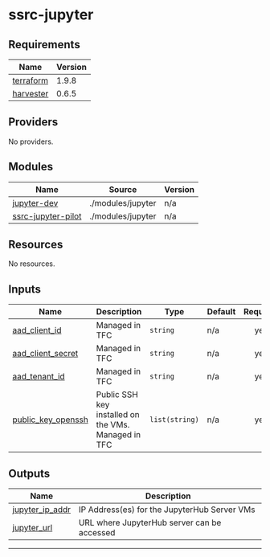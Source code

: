 # ssrc-jupyter

<!-- BEGIN_TF_DOCS -->
## Requirements

| Name | Version |
|------|---------|
| <a name="requirement_terraform"></a> [terraform](#requirement\_terraform) | 1.9.8 |
| <a name="requirement_harvester"></a> [harvester](#requirement\_harvester) | 0.6.5 |

## Providers

No providers.

## Modules

| Name | Source | Version |
|------|--------|---------|
| <a name="module_jupyter-dev"></a> [jupyter-dev](#module\_jupyter-dev) | ./modules/jupyter | n/a |
| <a name="module_ssrc-jupyter-pilot"></a> [ssrc-jupyter-pilot](#module\_ssrc-jupyter-pilot) | ./modules/jupyter | n/a |

## Resources

No resources.

## Inputs

| Name | Description | Type | Default | Required |
|------|-------------|------|---------|:--------:|
| <a name="input_aad_client_id"></a> [aad\_client\_id](#input\_aad\_client\_id) | Managed in TFC | `string` | n/a | yes |
| <a name="input_aad_client_secret"></a> [aad\_client\_secret](#input\_aad\_client\_secret) | Managed in TFC | `string` | n/a | yes |
| <a name="input_aad_tenant_id"></a> [aad\_tenant\_id](#input\_aad\_tenant\_id) | Managed in TFC | `string` | n/a | yes |
| <a name="input_public_key_openssh"></a> [public\_key\_openssh](#input\_public\_key\_openssh) | Public SSH key installed on the VMs. Managed in TFC | `list(string)` | n/a | yes |

## Outputs

| Name | Description |
|------|-------------|
| <a name="output_jupyter_ip_addr"></a> [jupyter\_ip\_addr](#output\_jupyter\_ip\_addr) | IP Address(es) for the JupyterHub Server VMs |
| <a name="output_jupyter_url"></a> [jupyter\_url](#output\_jupyter\_url) | URL where JupyterHub server can be accessed |

---
<!-- END_TF_DOCS -->

